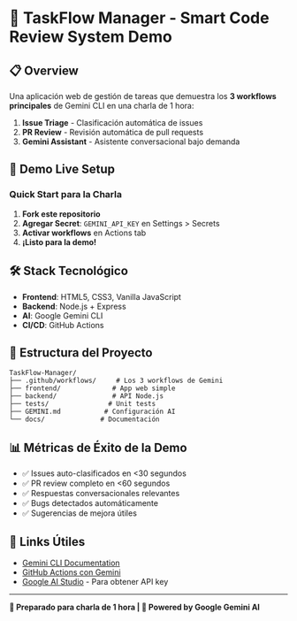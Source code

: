 # 🎯 TaskFlow Manager - Smart Code Review System Demo

## 📋 Overview

Una aplicación web de gestión de tareas que demuestra los **3 workflows principales** de Gemini CLI en una charla de 1 hora:

1. **Issue Triage** - Clasificación automática de issues
2. **PR Review** - Revisión automática de pull requests
3. **Gemini Assistant** - Asistente conversacional bajo demanda

## 🚀 Demo Live Setup

### Quick Start para la Charla

1. **Fork este repositorio**
2. **Agregar Secret**: `GEMINI_API_KEY` en Settings > Secrets
3. **Activar workflows** en Actions tab
4. **¡Listo para la demo!**

## 🛠 Stack Tecnológico

- **Frontend**: HTML5, CSS3, Vanilla JavaScript
- **Backend**: Node.js + Express
- **AI**: Google Gemini CLI
- **CI/CD**: GitHub Actions

## 📁 Estructura del Proyecto

```
TaskFlow-Manager/
├── .github/workflows/     # Los 3 workflows de Gemini
├── frontend/             # App web simple
├── backend/              # API Node.js
├── tests/               # Unit tests
├── GEMINI.md           # Configuración AI
└── docs/              # Documentación
```

## 📊 Métricas de Éxito de la Demo

- ✅ Issues auto-clasificados en <30 segundos
- ✅ PR review completo en <60 segundos
- ✅ Respuestas conversacionales relevantes
- ✅ Bugs detectados automáticamente
- ✅ Sugerencias de mejora útiles

## 🔗 Links Útiles

- [Gemini CLI Documentation](https://github.com/google-gemini/gemini-cli)
- [GitHub Actions con Gemini](https://github.com/google-github-actions/run-gemini-cli)
- [Google AI Studio](https://aistudio.google.com/apikey) - Para obtener API key

---

**🎤 Preparado para charla de 1 hora | 🤖 Powered by Google Gemini AI**
